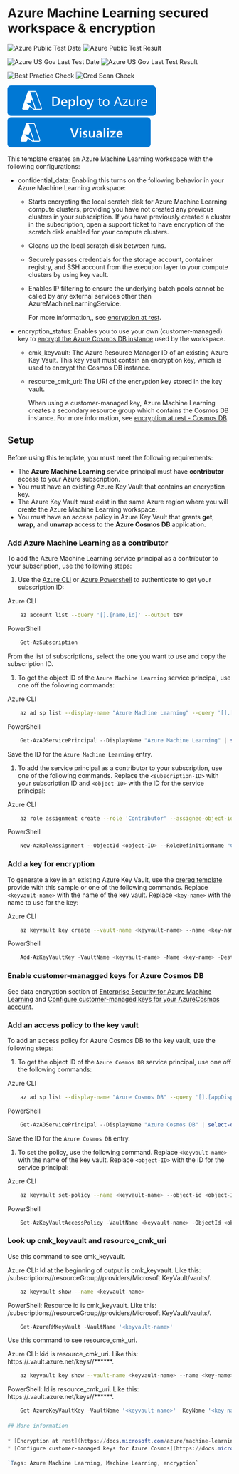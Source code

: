 # Azure Machine Learning secured workspace & encryption

![Azure Public Test Date](https://azurequickstartsservice.blob.core.windows.net/badges/quickstarts/microsoft.machinelearningservices/machine-learning-encrypted-workspace/PublicLastTestDate.svg)
![Azure Public Test Result](https://azurequickstartsservice.blob.core.windows.net/badges/quickstarts/microsoft.machinelearningservices/machine-learning-encrypted-workspace/PublicDeployment.svg)

![Azure US Gov Last Test Date](https://azurequickstartsservice.blob.core.windows.net/badges/quickstarts/microsoft.machinelearningservices/machine-learning-encrypted-workspace/FairfaxLastTestDate.svg)
![Azure US Gov Last Test Result](https://azurequickstartsservice.blob.core.windows.net/badges/quickstarts/microsoft.machinelearningservices/machine-learning-encrypted-workspace/FairfaxDeployment.svg)

![Best Practice Check](https://azurequickstartsservice.blob.core.windows.net/badges/quickstarts/microsoft.machinelearningservices/machine-learning-encrypted-workspace/BestPracticeResult.svg)
![Cred Scan Check](https://azurequickstartsservice.blob.core.windows.net/badges/quickstarts/microsoft.machinelearningservices/machine-learning-encrypted-workspace/CredScanResult.svg)

[![Deploy To Azure](https://raw.githubusercontent.com/Azure/azure-quickstart-templates/master/1-CONTRIBUTION-GUIDE/images/deploytoazure.svg?sanitize=true)](https://portal.azure.com/#create/Microsoft.Template/uri/https%3A%2F%2Fraw.githubusercontent.com%2FAzure%2Fazure-quickstart-templates%2Fmaster%2Fquickstarts%2Fmicrosoft.machinelearningservices%2Fmachine-learning-encrypted-workspace%2Fazuredeploy.json)
[![Visualize](https://raw.githubusercontent.com/Azure/azure-quickstart-templates/master/1-CONTRIBUTION-GUIDE/images/visualizebutton.svg?sanitize=true)](http://armviz.io/#/?load=https%3A%2F%2Fraw.githubusercontent.com%2FAzure%2Fazure-quickstart-templates%2Fmaster%2Fquickstarts%2Fmicrosoft.machinelearningservices%2Fmachine-learning-encrypted-workspace%2Fazuredeploy.json)

This template creates an Azure Machine Learning workspace with the following configurations:

* confidential_data: Enabling this turns on the following behavior in your Azure Machine Learning workspace:

  * Starts encrypting the local scratch disk for Azure Machine Learning compute clusters, providing you have not created any previous clusters in your subscription. If you have previously created a cluster in the subscription, open a support ticket to have encryption of the scratch disk enabled for your compute clusters.
  * Cleans up the local scratch disk between runs.
  * Securely passes credentials for the storage account, container registry, and SSH account from the execution layer to your compute clusters by using key vault.
  * Enables IP filtering to ensure the underlying batch pools cannot be called by any external services other than AzureMachineLearningService.

    For more information,, see [encryption at rest](https://docs.microsoft.com/azure/machine-learning/concept-enterprise-security#encryption-at-rest).

* encryption_status: Enables you to use your own (customer-managed) key to [encrypt the Azure Cosmos DB instance](https://docs.microsoft.com/azure/machine-learning/concept-enterprise-security#azure-cosmos-db) used by the workspace.

  * cmk_keyvault: The Azure Resource Manager ID of an existing Azure Key Vault. This key vault must contain an encryption key, which is used to encrypt the Cosmos DB instance.
  * resource_cmk_uri: The URI of the encryption key stored in the key vault.

    When using a customer-managed key, Azure Machine Learning creates a secondary resource group which contains the Cosmos DB instance. For more information, see [encryption at rest - Cosmos DB](https://docs.microsoft.com/en-us/azure/machine-learning/concept-enterprise-security#encryption-at-rest).

## Setup

Before using this template, you must meet the following requirements:

* The __Azure Machine Learning__ service principal must have __contributor__ access to your Azure subscription.
* You must have an existing Azure Key Vault that contains an encryption key.
* The Azure Key Vault must exist in the same Azure region where you will create the Azure Machine Learning workspace.
* You must have an access policy in Azure Key Vault that grants __get__, __wrap__, and __unwrap__ access to the __Azure Cosmos DB__ application.

### Add Azure Machine Learning as a contributor

To add the Azure Machine Learning service principal as a contributor to your subscription, use the following steps:

1. Use the [Azure CLI](https://docs.microsoft.com/cli/azure/install-azure-cli) or [Azure Powershell](https://docs.microsoft.com/powershell/azure/install-az-ps) to authenticate to get your subscription ID:

Azure CLI

```Bash
    az account list --query '[].[name,id]' --output tsv
```

PowerShell

```powershell
    Get-AzSubscription
```

From the list of subscriptions, select the one you want to use and copy the subscription ID.

1. To get the object ID of the `Azure Machine Learning` service principal, use one off the following commands:

Azure CLI

```Bash
    az ad sp list --display-name "Azure Machine Learning" --query '[].[appDisplayName,objectId]' --output tsv
```

PowerShell

```powershell
    Get-AzADServicePrincipal --DisplayName "Azure Machine Learning" | select-object DisplayName, Id
```

Save the ID for the `Azure Machine Learning` entry.

1. To add the service principal as a contributor to your subscription, use one of the following commands. Replace the `<subscription-ID>` with your subscription ID and `<object-ID>` with the ID for the service principal:

Azure CLI

```Bash
    az role assignment create --role 'Contributor' --assignee-object-id <object-ID> --subscription <subscription-ID>
```

PowerShell

```powershell
    New-AzRoleAssignment --ObjectId <object-ID> --RoleDefinitionName "Contributor" -Scope /subscriptions/<subscription-ID>
```

### Add a key for encryption

To generate a key in an existing Azure Key Vault, use the [prereq template](prereqs/prereq.azuredeploy.json) provide with this sample or one of the following commands. Replace `<keyvault-name>` with the name of the key vault. Replace `<key-name>` with the name to use for the key:

Azure CLI

```Bash
    az keyvault key create --vault-name <keyvault-name> --name <key-name> --protection software
```

PowerShell

```powershell
    Add-AzKeyVaultKey -VaultName <keyvault-name> -Name <key-name> -Destination 'Software'
```

### Enable customer-managged keys for Azure Cosmos DB

See data encryption section of [Enterprise Security for Azure Machine Learning](https://docs.microsoft.com/azure/machine-learning/concept-enterprise-security#data-encryption) and [Configure customer-managed keys for your AzureCosmos account](https://docs.microsoft.com/azure/cosmos-db/how-to-setup-cmk).

### Add an access policy to the key vault

To add an access policy for Azure Cosmos DB to the key vault, use the following steps:

1. To get the object ID of the `Azure Cosmos DB` service principal, use one off the following commands:

Azure CLI

```Bash
    az ad sp list --display-name "Azure Cosmos DB" --query '[].[appDisplayName,objectId]' --output tsv
```

PowerShell

```powershell
    Get-AzADServicePrincipal --DisplayName "Azure Cosmos DB" | select-object DisplayName, Id
```

Save the ID for the `Azure Cosmos DB` entry.

1. To set the policy, use the following command. Replace `<keyvault-name>` with the name of the key vault. Replace `<object-ID>` with the ID for the service principal:

Azure CLI

```bash
    az keyvault set-policy --name <keyvault-name> --object-id <object-ID> --key-permissions get unwrapKey wrapKey
```

PowerShell

```powershell
    Set-AzKeyVaultAccessPolicy -VaultName <keyvault-name> -ObjectId <object-ID> -PermissionsToKeys get, unwrapKey, wrapKey
```

### Look up cmk_keyvault and resource_cmk_uri

Use this command to see cmk_keyvault.

Azure CLI: Id at the beginning of output is cmk_keyvault. Like this: /subscriptions/<subscripiton id>/resourceGroup/<rg name>/providers/Microsoft.KeyVault/vaults/<keyvault-name>.

```bash
    az keyvault show --name <keyvault-name>
```

PowerShell: Resource id  is cmk_keyvault. Like this: /subscriptions/<subscripiton id>/resourceGroup/<rg name>/providers/Microsoft.KeyVault/vaults/<keyvault-name>.

```powershell
    Get-AzureRMKeyVault -VaultName '<keyvault-name>'
```
Use this command to see resource_cmk_uri.

Azure CLI: kid is resource_cmk_uri. Like this: https://<keyvault-name>.vault.azure.net/keys/<key-name>/******.

```bash
    az keyvault key show --vault-name <keyvault-name> --name <key-name> 
```

PowerShell: Id is resource_cmk_uri. Like this: https://<keyvault-name>.vault.azure.net/keys/<key-name>/******.

```powershell
    Get-AzureKeyVaultKey -VaultName '<keyvault-name>' -KeyName '<key-name>'

## More information

* [Encryption at rest](https://docs.microsoft.com/azure/machine-learning/concept-enterprise-security#data-encryption)
* [Configure customer-managed keys for Azure Cosmos](https://docs.microsoft.com/azure/cosmos-db/how-to-setup-cmk).

`Tags: Azure Machine Learning, Machine Learning, encryption`

